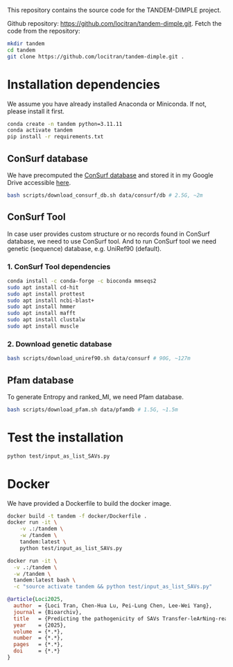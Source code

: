This repository contains the source code for the TANDEM-DIMPLE project. 

Github repository: https://github.com/locitran/tandem-dimple.git. Fetch the code from the repository:
```bash
mkdir tandem
cd tandem
git clone https://github.com/locitran/tandem-dimple.git .
```

# Installation dependencies

We assume you have already installed Anaconda or Miniconda. If not, please install it first.

```bash
conda create -n tandem python=3.11.11
conda activate tandem
pip install -r requirements.txt
```

## ConSurf database

We have precomputed the [ConSurf database](https://consurfdb.tau.ac.il/) and stored it in my Google Drive accessible [here](https://drive.google.com/file/d/17IFFwGVHrJuUET3J8kEM9sqq2D0Z6Fco/view?usp=drive_link).

```bash
bash scripts/download_consurf_db.sh data/consurf/db # 2.5G, ~2m
```

## ConSurf Tool

In case user provides custom structure or no records found in ConSurf database, we need to use ConSurf tool. And to run ConSurf tool we need genetic (sequence) database, e.g. UniRef90 (default).

### 1. ConSurf Tool dependencies

```bash
conda install -c conda-forge -c bioconda mmseqs2
sudo apt install cd-hit
sudo apt install prottest 
sudo apt install ncbi-blast+
sudo apt install hmmer
sudo apt install mafft
sudo apt install clustalw
sudo apt install muscle
```

### 2. Download genetic database

```bash
bash scripts/download_uniref90.sh data/consurf # 90G, ~127m
```

## Pfam database

To generate Entropy and ranked_MI, we need Pfam database.

```bash
bash scripts/download_pfam.sh data/pfamdb # 1.5G, ~1.5m
```

# Test the installation
```bash
python test/input_as_list_SAVs.py
```

# Docker 

We have provided a Dockerfile to build the docker image. 

```bash
docker build -t tandem -f docker/Dockerfile .
docker run -it \
    -v .:/tandem \
    -w /tandem \
    tandem:latest \
    python test/input_as_list_SAVs.py

docker run -it \
  -v .:/tandem \
  -w /tandem \
  tandem:latest bash \
  -c "source activate tandem && python test/input_as_list_SAVs.py"
```

```bibtex
@article{Loci2025,
  author  = {Loci Tran, Chen-Hua Lu, Pei-Lung Chen, Lee-Wei Yang},
  journal = {Bioarchiv},
  title   = {Predicting the pathogenicity of SAVs Transfer-leArNing-ready and Dynamics-Empowered Model for DIsease-specific Missense Pathogenicity Level Estimation},
  year    = {2025},
  volume  = {*.*},
  number  = {*.*},
  pages   = {*.*},
  doi     = {*.*}
}
```   
